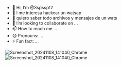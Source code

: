 - 👋 Hi, I’m @Sspssp12
- 👀 I me interesa hackear un watsap
- 🌱 quiero saber todo archivos y mensajes de un wats
- 💞️ I’m looking to collaborate on ...
- 📫 How to reach me ...
- 😄 Pronouns: ...
- ⚡ Fun fact: ...

<!---
Sspssp12/Sspssp12 is a ✨ special ✨ repository because its `README.md` (this file) appears on your GitHub profile.
You can click the Preview link to take a look at your changes.
--->

![Screenshot_20241108_141040_Chrome](https://github.com/user-attachments/assets/d20c74e4-06b5-430d-aa4a-881600b09abb)
![Screenshot_20241108_141040_Chrome](https://github.com/user-attachments/assets/96b61b00-4927-4ba9-8750-03f0eafa1fb3)
